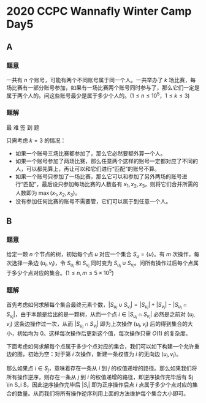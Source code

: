 # 2020 CCPC Wannafly Winter Camp Day5

## A

### 题意

一共有 $n$ 个账号，可能有两个不同账号属于同一个人。一共举办了 $k$ 场比赛，每场比赛有一部分账号参加，如果有一场比赛两个账号同时参与了，那么它们一定是属于两个人的。问这些账号最少是属于多少个人的。($1 \le n \le 10^5$，$1 \le k \le 3$)

### 题解

最  难  签  到  题

只需考虑 $k=3$ 的情况：

- 如果一个账号三场比赛都参加了，那么它必然要额外算一个人。
- 如果一个账号参加了两场比赛，那么任意两个这样的账号一定都对应了不同的人，可以都先算上，再让可以和它们进行“匹配”的账号不算。
- 如果一个账号只参加了一场比赛，那么它可以和参加了另外两场的账号进行“匹配”，最后设只参加每场比赛的人数各有 $x_1,x_2,x_3$，则将它们合并所需的人数即为 $\max(x_1,x_2,x_3)$。
- 没有参加任何比赛的账号不需要管，它们可以属于到任意一个人。

## B

### 题意

给定一颗 $n$ 个节点的树，初始每个点 $u$ 对应一个集合 $S_u=\{u\}$。有 $m$ 次操作，每次选择一条边 $(u_i,v_i)$，令 $S_{u_i}$ 和 $S_{v_i}$ 同时变为 $S_{u_i} \cup S_{v_i}$。问所有操作过后每个点属于多少个点对应的集合。($1 \le n,m \le 5 \times 10^5$)

### 题解

首先考虑如何求解每个集合最终元素个数，$|S_{u_i} \cup S_{v_i}| = |S_{u_i}|+|S_{v_i}|-|S_{u_i} \cap S_{v_i}|$，由于本题是给出的是一颗树，从而一个点 $i \in |S_{u_i} \cap S_{v_i}|$ 必然是之前对 $(u_i,v_i)$ 这条边操作过一次，从而 $|S_{u_i} \cap S_{v_i}|$ 即为上次操作 $(u_i,v_i)$ 后的得到集合的大小，初始均为 $0$。这样每次操作后更新这个值，每次操作只需 $O(1)$ 的复杂度。

下面考虑如何求解每个点属于多少个点对应的集合，我们可以如下构建一个允许重边的图，初始为空：对于第 $i$ 次操作，新建一条权值为 $i$ 的无向边 $(u_i,v_i)$。

那么如果点 $i \in S_j$，意味着存在一条从 $i$ 到 $j$ 的权值递增的路径。那么如果我们将所有操作逆序，则存在一条从 $j$ 到 $i$ 的权值递增的路径，即逆序操作完毕后有 $j \in S_i $，因此逆序操作完毕后 $|S_i|$ 即为正序操作后点 $i$ 点属于多少个点对应的集合的数量。从而我们将所有操作逆序利用上面的方法维护每个集合大小即可。